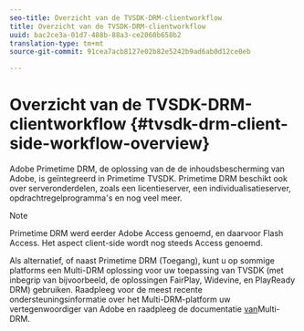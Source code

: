 ```yaml
---
seo-title: Overzicht van de TVSDK-DRM-clientworkflow
title: Overzicht van de TVSDK-DRM-clientworkflow
uuid: bac2ce3a-01d7-488b-88a3-ce2060b658b2
translation-type: tm+mt
source-git-commit: 91cea7acb8127e02b82e5242b9ad6ab0d12ce0eb

---
```



# Overzicht van de TVSDK-DRM-clientworkflow {#tvsdk-drm-client-side-workflow-overview}

Adobe Primetime DRM, de oplossing van de de inhoudsbescherming van Adobe, is geïntegreerd in Primetime TVSDK. Primetime DRM beschikt ook over serveronderdelen, zoals een licentieserver, een individualisatieserver, opdrachtregelprogramma&#39;s en nog veel meer.

>[!NOTE]
>
>Primetime DRM werd eerder Adobe Access genoemd, en daarvoor Flash Access. Het aspect client-side wordt nog steeds Access genoemd.

Als alternatief, of naast Primetime DRM (Toegang), kunt u op sommige platforms een Multi-DRM oplossing voor uw toepassing van TVSDK (met inbegrip van bijvoorbeeld, de oplossingen FairPlay, Widevine, en PlayReady DRM) gebruiken. Raadpleeg voor de meest recente ondersteuningsinformatie over het Multi-DRM-platform uw vertegenwoordiger van Adobe en raadpleeg de documentatie [van](../multi-drm-workflows/title-page/overview.md)Multi-DRM.
